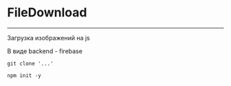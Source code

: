 # FileDownload
____

Загрузка изображений на js

В виде backend - firebase

```
git clone '...'

npm init -y
```